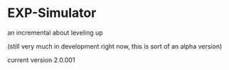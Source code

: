 # EXP-Simulator
an incremental about leveling up

(still very much in development right now, this is sort of an alpha version)

current version 2.0.001

